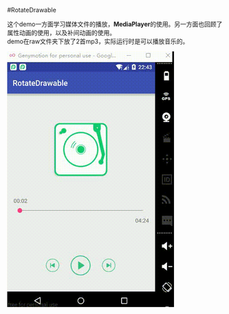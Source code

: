 #RotateDrawable  

这个demo一方面学习媒体文件的播放，**MediaPlayer**的使用。另一方面也回顾了属性动画的使用，以及补间动画的使用。  
demo在raw文件夹下放了2首mp3，实际运行时是可以播放音乐的。  

![](./picture/20160903_134306.gif)